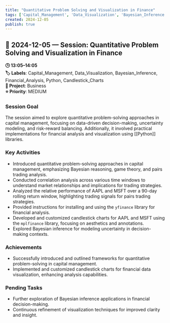 ```yaml
---
title: "Quantitative Problem Solving and Visualization in Finance"
tags: ['Capital_Management', 'Data_Visualization', 'Bayesian_Inference', 'Financial_Analysis', 'Python', 'Candlestick_Charts']
created: 2024-12-05
publish: true
---
```


## 📅 2024-12-05 — Session: Quantitative Problem Solving and Visualization in Finance

**🕒 13:05–14:05**  
**🏷️ Labels**: Capital_Management, Data_Visualization, Bayesian_Inference, Financial_Analysis, Python, Candlestick_Charts  
**📂 Project**: Business  
**⭐ Priority**: MEDIUM  


### Session Goal
The session aimed to explore quantitative problem-solving approaches in capital management, focusing on data-driven decision-making, uncertainty modeling, and risk-reward balancing. Additionally, it involved practical implementations for financial analysis and visualization using [[Python]] libraries.

### Key Activities
- Introduced quantitative problem-solving approaches in capital management, emphasizing Bayesian reasoning, game theory, and pairs trading analysis.
- Conducted correlation analysis across various time windows to understand market relationships and implications for trading strategies.
- Analyzed the relative performance of AAPL and MSFT over a 90-day rolling return window, highlighting trading signals for pairs trading strategies.
- Provided instructions for installing and using the `yfinance` library for financial analysis.
- Developed and customized candlestick charts for AAPL and MSFT using the `mplfinance` library, focusing on aesthetics and annotations.
- Explored Bayesian inference for modeling uncertainty in decision-making contexts.

### Achievements
- Successfully introduced and outlined frameworks for quantitative problem-solving in capital management.
- Implemented and customized candlestick charts for financial data visualization, enhancing analysis capabilities.

### Pending Tasks
- Further exploration of Bayesian inference applications in financial decision-making.
- Continuous refinement of visualization techniques for improved clarity and insight.
